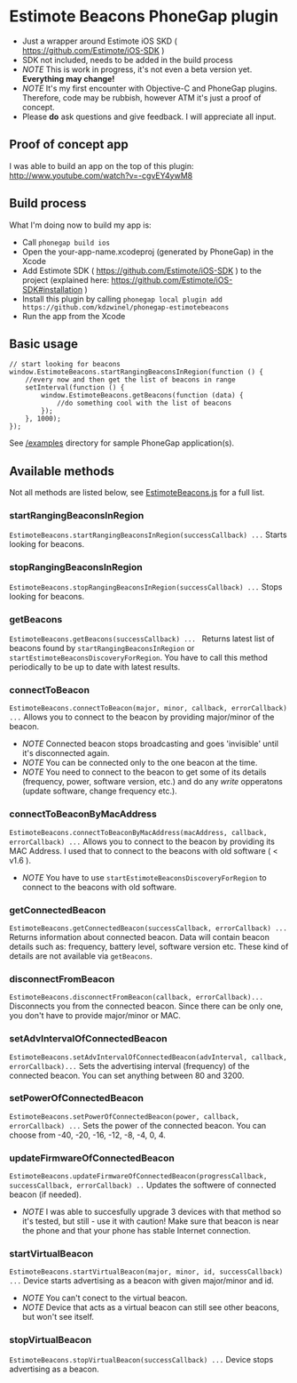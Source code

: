 Estimote Beacons PhoneGap plugin
========================
- Just a wrapper around Estimote iOS SKD ( https://github.com/Estimote/iOS-SDK )
- SDK not included, needs to be added in the build process
- *NOTE* This is work in progress, it's not even a beta version yet. **Everything may change!**
- *NOTE* It's my first encounter with Objective-C and PhoneGap plugins. Therefore, code may be rubbish, however ATM it's just a proof of concept.
- Please **do** ask questions and give feedback. I will appreciate all input.

## Proof of concept app
I was able to build an app on the top of this plugin: http://www.youtube.com/watch?v=-cgvEY4ywM8

## Build process
What I'm doing now to build my app is:

- Call `phonegap build ios`
- Open the your-app-name.xcodeproj (generated by PhoneGap) in the Xcode
- Add Estimote SDK ( https://github.com/Estimote/iOS-SDK ) to the project (explained here: https://github.com/Estimote/iOS-SDK#installation )
- Install this plugin by calling `phonegap local plugin add https://github.com/kdzwinel/phonegap-estimotebeacons`
- Run the app from the Xcode

## Basic usage

    // start looking for beacons
    window.EstimoteBeacons.startRangingBeaconsInRegion(function () {
        //every now and then get the list of beacons in range
        setInterval(function () {
            window.EstimoteBeacons.getBeacons(function (data) {
                //do something cool with the list of beacons
            });
        }, 1000);
    });

See [/examples](https://github.com/kdzwinel/phonegap-estimotebeacons/tree/master/examples) directory for sample PhoneGap application(s).
    
## Available methods
Not all methods are listed below, see [EstimoteBeacons.js](https://github.com/kdzwinel/phonegap-estimotebeacons/blob/master/www/EstimoteBeacons.js) for a full list.

### startRangingBeaconsInRegion
`EstimoteBeacons.startRangingBeaconsInRegion(successCallback) ...` Starts looking for beacons.

### stopRangingBeaconsInRegion
`EstimoteBeacons.stopRangingBeaconsInRegion(successCallback) ...` Stops looking for beacons.

### getBeacons
`EstimoteBeacons.getBeacons(successCallback) ... ` Returns latest list of beacons found by `startRangingBeaconsInRegion` or `startEstimoteBeaconsDiscoveryForRegion`. You have to call this method periodically to be up to date with latest results.

### connectToBeacon
`EstimoteBeacons.connectToBeacon(major, minor, callback, errorCallback) ...`
Allows you to connect to the beacon by providing major/minor of the beacon.

- *NOTE* Connected beacon stops broadcasting and goes 'invisible' until it's disconnected again.
- *NOTE* You can be connected only to the one beacon at the time.
- *NOTE* You need to connect to the beacon to get some of its details (frequency, power, software version, etc.) and do any *write* opperatons (update software, change frequency etc.).

### connectToBeaconByMacAddress
`EstimoteBeacons.connectToBeaconByMacAddress(macAddress, callback, errorCallback) ...`
Allows you to connect to the beacon by providing its MAC Address. I used that to connect to the beacons with old software ( < v1.6 ).

- *NOTE* You have to use `startEstimoteBeaconsDiscoveryForRegion` to connect to the beacons with old software.

### getConnectedBeacon
`EstimoteBeacons.getConnectedBeacon(successCallback, errorCallback) ...` Returns information about connected beacon. Data will contain beacon details such as: frequency, battery level, software version etc. These kind of details are not available via `getBeacons`.

### disconnectFromBeacon
`EstimoteBeacons.disconnectFromBeacon(callback, errorCallback)...`
Disconnects you from the connected beacon. Since there can be only one, you don't have to provide major/minor or MAC.

### setAdvIntervalOfConnectedBeacon
`EstimoteBeacons.setAdvIntervalOfConnectedBeacon(advInterval, callback, errorCallback)...`
Sets the advertising interval (frequency) of the connected beacon. You can set anything between 80 and 3200.

### setPowerOfConnectedBeacon
`EstimoteBeacons.setPowerOfConnectedBeacon(power, callback, errorCallback) ...`
Sets the power of the connected beacon. You can choose from -40, -20, -16, -12, -8, -4, 0, 4.

### updateFirmwareOfConnectedBeacon
`EstimoteBeacons.updateFirmwareOfConnectedBeacon(progressCallback, successCallback, errorCallback) ..`
Updates the softwere of connected beacon (if needed).

- *NOTE* I was able to succesfully upgrade 3 devices with that method so it's tested, but still - use it with caution! Make sure that beacon is near the phone and that your phone has stable Internet connection.

### startVirtualBeacon
`EstimoteBeacons.startVirtualBeacon(major, minor, id, successCallback) ...`
Device starts advertising as a beacon with given major/minor and id.

- *NOTE* You can't conect to the virtual beacon.
- *NOTE* Device that acts as a virtual beacon can still see other beacons, but won't see itself.

### stopVirtualBeacon
`EstimoteBeacons.stopVirtualBeacon(successCallback) ...`
Device stops advertising as a beacon.
